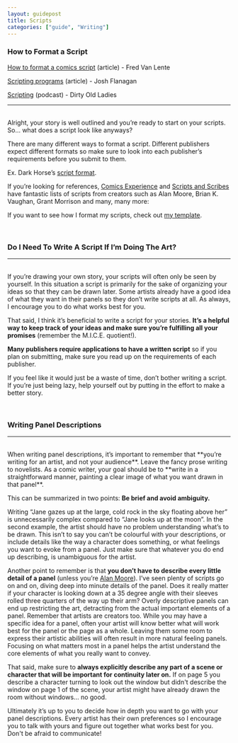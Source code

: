 ```yaml
---
layout: guidepost
title: Scripts
categories: ["guide", "Writing"]
---
```


### How to Format a Script

[How to format a comics script](http://www.fredvanlente.com/comix.html) (article) - Fred Van Lente

[Scripting programs](http://ifanboy.com/articles/writing-comics-scripting-programs/) (article) - Josh Flanagan

[Scripting](http://dirtyoldladies.libsyn.com/episode-16-scripting) (podcast) - Dirty Old Ladies

<hr><br>
Alright, your story is well outlined and you’re ready to start on your scripts. So... what does a script look like anyways?

There are many different ways to format a script. Different publishers expect different formats so make sure to look into each publisher’s requirements before you submit to them.

Ex. Dark Horse’s [script format](http://images.darkhorse.com/darkhorse08/company/submissions/scriptguide.pdf).

If you’re looking for references, [Comics Experience](http://www.comicsexperience.com/scripts/) and [Scripts and Scribes](http://www.scriptsandscribes.com/sample-comic-scripts/ ) have fantastic lists of scripts from creators such as Alan Moore, Brian K. Vaughan, Grant Morrison and many, many more:

If you want to see how I format my scripts, check out [my template](https://drive.google.com/file/d/0BzXFj1TaWVQcYWJadGFjaDlieTg/view?usp=sharing).

<br>

### Do I Need To Write A Script If I’m Doing The Art?

<hr><br>
If you’re drawing your own story, your scripts will often only be seen by yourself. In this situation a script is primarily for the sake of organizing your ideas so that they can be drawn later. Some artists already have a good idea of what they want in their panels so they don’t write scripts at all. As always, I encourage you to do what works best for you.

That said, I think it’s beneficial to write a script for your stories. **It’s a helpful way to keep track of your ideas and make sure you’re fulfilling all your promises** (remember the M.I.C.E. quotient!).

**Many publishers require applications to have a written script** so if you plan on submitting, make sure you read up on the requirements of each publisher.

If you feel like it would just be a waste of time, don’t bother writing a script. If you’re just being lazy, help yourself out by putting in the effort to make a better story.

<br>

### Writing Panel Descriptions

<hr><br>
When writing panel descriptions, it’s important to remember that **you’re writing for an artist, and not your audience**. Leave the fancy prose writing to novelists. As a comic writer, your goal should be to **write in a straightforward manner, painting a clear image of what you want drawn in that panel**. 

This can be summarized in two points: **Be brief and avoid ambiguity.**

Writing “Jane gazes up at the large, cold rock in the sky floating above her” is unnecessarily complex compared to “Jane looks up at the moon”. In the second example, the artist should have no problem understanding what’s to be drawn. This isn’t to say you can’t be colourful with your descriptions, or include details like the way a character does something, or what feelings you want to evoke from a panel. Just make sure that whatever you do end up describing, is unambiguous for the artist.

Another point to remember is that **you don’t have to describe every little detail of a panel** (unless you’re [Alan Moore](http://cdn.chud.com/e/e2/e2b796d6_main-qimg-4e71a58bb3164b51103d9b884c66c550.png)). I’ve seen plenty of scripts go on and on, diving deep into minute details of the panel. Does it really matter if your character is looking down at a 35 degree angle with their sleeves rolled three quarters of the way up their arm? Overly descriptive panels can end up restricting the art, detracting from the actual important elements of a panel. Remember that artists are creators too. While you may have a specific idea for a panel, often your artist will know better what will work best for the panel or the page as a whole. Leaving them some room to express their artistic abilities will often result in more natural feeling panels. Focusing on what matters most in a panel helps the artist understand the core elements of what you really want to convey.

That said, make sure to **always explicitly describe any part of a scene or character that will be important for continuity later on.** If on page 5 you describe a character turning to look out the window but didn't describe the window on page 1 of the scene, your artist might have already drawn the room without windows... no good.

Ultimately it’s up to you to decide how in depth you want to go with your panel descriptions. Every artist has their own preferences so I encourage you to talk with yours and figure out together what works best for you. Don't be afraid to communicate!
